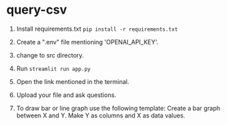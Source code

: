 # query-csv

1. Install requirements.txt
``` pip install -r requirements.txt ```

2. Create a ".env" file mentioning 'OPENAI_API_KEY'.
3. change to src directory.
4. Run ``` streamlit run app.py ```
5. Open the link mentioned in the terminal.
6. Upload your file and ask questions.
7. To draw bar or line graph use the following template:
   Create a bar graph between X and Y. Make Y as columns and X as data values.
